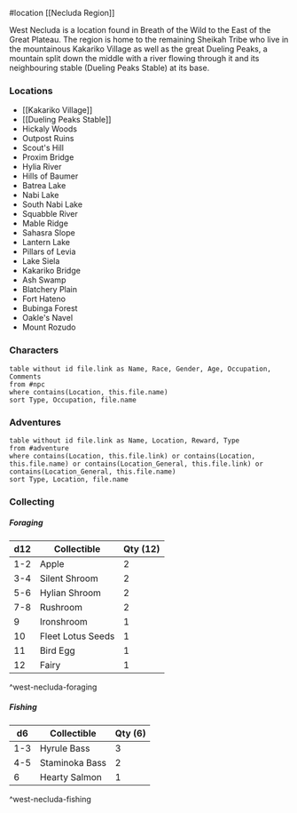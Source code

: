  #location [[Necluda Region]]

West Necluda is a location found in Breath of the Wild to the East of the Great Plateau. The region is home to the remaining Sheikah Tribe who live in the mountainous Kakariko Village as well as the great Dueling Peaks, a mountain split down the middle with a river flowing through it and its neighbouring stable (Dueling Peaks Stable) at its base.

### Locations

* [[Kakariko Village]]
* [[Dueling Peaks Stable]]
* Hickaly Woods
* Outpost Ruins
* Scout's Hill
* Proxim Bridge
* Hylia River
* Hills of Baumer
* Batrea Lake
* Nabi Lake
* South Nabi Lake
* Squabble River
* Mable Ridge
* Sahasra Slope
* Lantern Lake
* Pillars of Levia
* Lake Siela
* Kakariko Bridge
* Ash Swamp
* Blatchery Plain
* Fort Hateno
* Bubinga Forest
* Oakle's Navel
* Mount Rozudo

### Characters
```dataview
table without id file.link as Name, Race, Gender, Age, Occupation, Comments
from #npc
where contains(Location, this.file.name)
sort Type, Occupation, file.name
```

### Adventures
```dataview
table without id file.link as Name, Location, Reward, Type
from #adventure
where contains(Location, this.file.link) or contains(Location, this.file.name) or contains(Location_General, this.file.link) or contains(Location_General, this.file.name)
sort Type, Location, file.name
```

### Collecting

##### Foraging

| d12 | Collectible       | Qty (12) |
| --- | ----------------- | -------- |
| 1-2 | Apple             | 2        |
| 3-4 | Silent Shroom     | 2        |
| 5-6 | Hylian Shroom     | 2        |
| 7-8 | Rushroom          | 2        |
| 9   | Ironshroom        | 1        |
| 10  | Fleet Lotus Seeds | 1        |
| 11  | Bird Egg          | 1        |
| 12  | Fairy             | 1        |
^west-necluda-foraging

##### Fishing

| d6  | Collectible    | Qty (6) |
| --- | -------------- | ------- |
| 1-3 | Hyrule Bass    | 3       |
| 4-5 | Staminoka Bass | 2       |
| 6   | Hearty Salmon  | 1       |
^west-necluda-fishing
